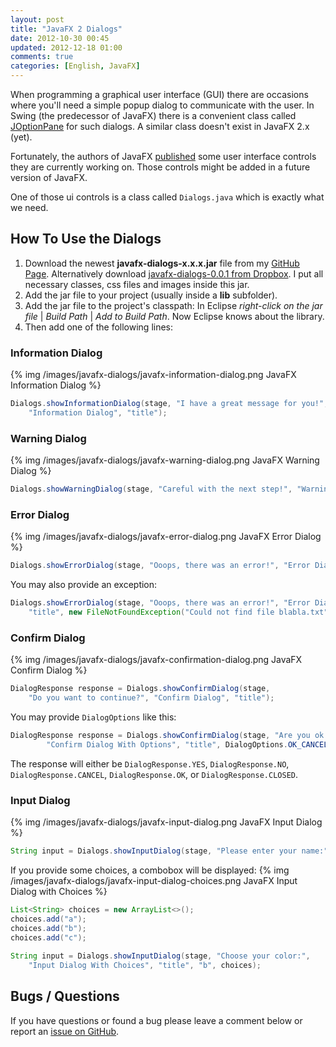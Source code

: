 ```yaml
---
layout: post
title: "JavaFX 2 Dialogs"
date: 2012-10-30 00:45
updated: 2012-12-18 01:00
comments: true
categories: [English, JavaFX]
---
```

When programming a graphical user interface (GUI) there are occasions where you'll need a simple popup dialog to communicate with the user. In Swing (the predecessor of JavaFX) there is a convenient class called [JOptionPane](http://docs.oracle.com/javase/tutorial/uiswing/components/dialog.html) for such dialogs. A similar class doesn't exist in JavaFX 2.x (yet).

Fortunately, the authors of JavaFX [published](http://fxexperience.com/2012/10/announcing-the-javafx-ui-controls-sandbox/) some user interface controls they are currently working on. Those controls might be added in a future version of JavaFX.

One of those ui controls is a class called `Dialogs.java` which is exactly what we need.

## How To Use the Dialogs ##
1. Download the newest **javafx-dialogs-x.x.x.jar** file from my [GitHub Page](https://github.com/marcojakob/javafx-ui-sandbox/tree/master/javafx-dialogs/dist). Alternatively download [javafx-dialogs-0.0.1 from Dropbox](https://www.dropbox.com/s/894i21d532gn9h0/javafx-dialogs-0.0.1.jar). I put all necessary classes, css files and images inside this jar.
2. Add the jar file to your project (usually inside a **lib** subfolder).
3. Add the jar file to the project's classpath: In Eclipse *right-click on the jar file* | *Build Path* | *Add to Build Path*. Now Eclipse knows about the library.
4. Then add one of the following lines:

### Information Dialog ###
{% img /images/javafx-dialogs/javafx-information-dialog.png JavaFX Information Dialog %}

```java
Dialogs.showInformationDialog(stage, "I have a great message for you!", 
    "Information Dialog", "title");
```
<!-- more -->

### Warning Dialog ###
{% img /images/javafx-dialogs/javafx-warning-dialog.png JavaFX Warning Dialog %}

```java
Dialogs.showWarningDialog(stage, "Careful with the next step!", "Warning Dialog", "title");
```

### Error Dialog ###
{% img /images/javafx-dialogs/javafx-error-dialog.png JavaFX Error Dialog %}

```java
Dialogs.showErrorDialog(stage, "Ooops, there was an error!", "Error Dialog", "title");
```

You may also provide an exception:

```java
Dialogs.showErrorDialog(stage, "Ooops, there was an error!", "Error Dialog With Exception", 
    "title", new FileNotFoundException("Could not find file blabla.txt"));
```

### Confirm Dialog ###
{% img /images/javafx-dialogs/javafx-confirmation-dialog.png JavaFX Confirm Dialog %}

```java
DialogResponse response = Dialogs.showConfirmDialog(stage, 
    "Do you want to continue?", "Confirm Dialog", "title");
```

You may provide `DialogOptions` like this:

```java
DialogResponse response = Dialogs.showConfirmDialog(stage, "Are you ok with this?", 
		"Confirm Dialog With Options", "title", DialogOptions.OK_CANCEL);
```

The response will either be `DialogResponse.YES`, `DialogResponse.NO`, `DialogResponse.CANCEL`, `DialogResponse.OK`, or `DialogResponse.CLOSED`.


### Input Dialog ###
{% img /images/javafx-dialogs/javafx-input-dialog.png JavaFX Input Dialog %}

```java
String input = Dialogs.showInputDialog(stage, "Please enter your name:", "Input Dialog", "title");
```

If you provide some choices, a combobox will be displayed:
{% img /images/javafx-dialogs/javafx-input-dialog-choices.png JavaFX Input Dialog with Choices %}

```java
List<String> choices = new ArrayList<>();
choices.add("a");
choices.add("b");
choices.add("c");
		
String input = Dialogs.showInputDialog(stage, "Choose your color:", 
    "Input Dialog With Choices", "title", "b", choices);
```

## Bugs / Questions ##
If you have questions or found a bug please leave a comment below or report an [issue on GitHub](https://github.com/marcojakob/javafx-ui-sandbox).